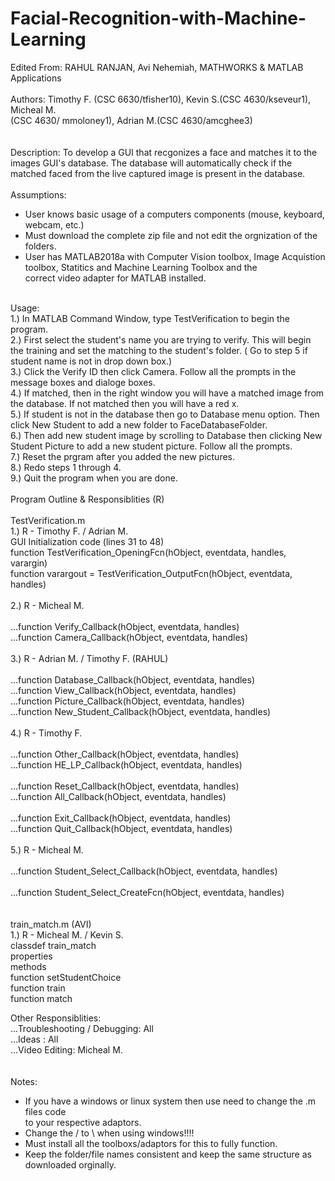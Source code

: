 # Facial-Recognition-with-Machine-Learning

Edited From: RAHUL RANJAN, Avi Nehemiah, MATHWORKS & MATLAB Applications<br>
<br>
Authors: Timothy F. (CSC 6630/tfisher10), Kevin S.(CSC 4630/kseveur1), Micheal M.<br>
(CSC 4630/ mmoloney1), Adrian M.(CSC 4630/amcghee3)<br>
<br>
<br>
Description: To develop a GUI that recgonizes a face and matches it to the<br>
images GUI's database. The database will automatically check if the<br>
matched faced from the live captured image is present in the database.<br>
 <br>
Assumptions: <br>
- User knows basic usage of a computers components (mouse, keyboard,
webcam, etc.)<br>
- Must download the complete zip file and not edit the orgnization of the folders. <br>
- User has MATLAB2018a with Computer Vision toolbox, Image Acquistion<br>
toolbox,  Statitics and Machine Learning Toolbox and the <br>
correct video adapter for MATLAB installed. <br>
<br>
Usage:<br>
1.) In MATLAB Command Window, type TestVerification to begin the program. <br>
2.) First select the student's name you are trying to verify. This will begin the training and set the matching to the student's folder. ( Go to step 5 if student name is not in drop down box.)<br>
3.) Click the Verify ID then click Camera. Follow all the prompts in the message boxes and dialoge boxes.<br>
4.) If matched, then in the right window you will have a matched image from the database. If not matched then you will have a red x. <br>
5.) If student is not in the database then go to Database menu option. Then click New Student to add a new folder to FaceDatabaseFolder.<br> 
6.) Then add new student image by scrolling to Database then clicking New Student Picture to add a new student picture. Follow all the prompts.  <br>
7.) Reset the prgram after you added the new pictures. <br>
8.) Redo steps 1 through 4. <br>
9.) Quit the program when you are done.  <br>
<br>
Program Outline & Responsiblities (R)<br>
<br>
TestVerification.m<br>
       1.) R - Timothy F. / Adrian M.<br>
              GUI Initialization code (lines 31 to 48)<br>
              function TestVerification_OpeningFcn(hObject, eventdata, handles, varargin)<br>
              function varargout = TestVerification_OutputFcn(hObject, eventdata, handles)<br>
    <br>
    2.) R - Micheal M. <br>
<br>
        ...function Verify_Callback(hObject, eventdata, handles) <br>
        ...function Camera_Callback(hObject, eventdata, handles)<br>
<br>
    3.) R - Adrian M. / Timothy F. (RAHUL)<br>
<br>
        ...function Database_Callback(hObject, eventdata, handles)<br>
        ...function View_Callback(hObject, eventdata, handles)<br>
        ...function Picture_Callback(hObject, eventdata, handles)<br>
        ...function New_Student_Callback(hObject, eventdata, handles)<br>
<br>
    4.) R - Timothy F. <br>
<br>
        ...function Other_Callback(hObject, eventdata, handles)<br>
        ...function HE_LP_Callback(hObject, eventdata, handles)<br>
        <br>
        ...function Reset_Callback(hObject, eventdata, handles)<br>
        ...function All_Callback(hObject, eventdata, handles)<br>
<br>
        ...function Exit_Callback(hObject, eventdata, handles)<br>
        ...function Quit_Callback(hObject, eventdata, handles)<br>
<br>
    5.) R - Micheal M. <br>
<br>
        ...function Student_Select_Callback(hObject, eventdata, handles)<br>
<br>
        ...function Student_Select_CreateFcn(hObject, eventdata, handles)<br>
<br>
<br>
train_match.m (AVI)<br>
    1.) R - Micheal M. / Kevin S.<br>
        classdef train_match<br>
            properties<br>
            methods<br>
                function setStudentChoice<br>
                function train<br>
                function match<br>

Other Responsiblities:<br>
    ...Troubleshooting / Debugging: All<br>
    ...Ideas : All<br>
    ...Video Editing: Micheal M. <br>
<br>
<br>
Notes: <br>
- If you have a windows or linux system then use need to change the .m files code<br>
  to your respective adaptors.<br>
- Change the / to \ when using windows!!!!<br>
- Must install all the toolboxs/adaptors for this to fully function. <br>
- Keep the folder/file names consistent and keep the same structure as downloaded orginally.  <br>
<br>

